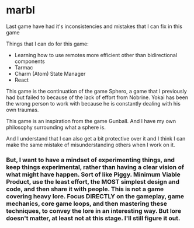 # marbl

Last game have had it's inconsistencies and mistakes that I can fix in this game

Things that I can do for this game:

- Learning how to use remotes more efficient other than bidirectional components
- Tarmac
- Charm (Atom) State Manager
- React

This game is the continuation of the game Sphero, a game that I previously had but failed to because of the lack of effort from Nobrine.
Yokai has been the wrong person to work with because he is constantly dealing with his own traumas.

This game is an inspiration from the game Gunball. And I have my own philosophy surrounding what a sphere is.

And I understand that I can also get a bit protective over it and I think I can make the same mistake of misunderstanding others when I work on it.

### But, I want to have a mindset of experimenting things, and keep things experimental, rather than having a clear vision of what might have happen. Sort of like Piggy. Minimum Viable Product, use the least effort, the MOST simplest design and code, and then share it with people. This is not a game covering heavy lore. Focus DIRECTLY on the gameplay, game mechanics, core game loops, and then mastering these techniques, to convey the lore in an interesting way. But lore doesn't matter, at least not at this stage. I'll still figure it out.